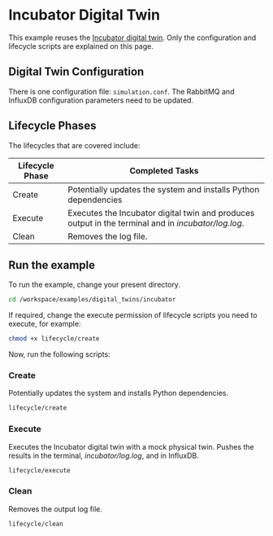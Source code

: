 # Incubator Digital Twin

This example reuses the [Incubator digital twin](../../common/digital_twins/incubator/README.md).
Only the configuration and lifecycle scripts are explained on this page.

## Digital Twin Configuration

There is one configuration file: `simulation.conf`.
The RabbitMQ and InfluxDB configuration parameters need to be updated.

## Lifecycle Phases

The lifecycles that are covered include:

| Lifecycle Phase    | Completed Tasks |
| --------- | ------- |
| Create    | Potentially updates the system and installs Python dependencies |
| Execute   | Executes the Incubator digital twin and produces output in the terminal and in _incubator/log.log_. |
| Clean     | Removes the log file. |

## Run the example

To run the example, change your present directory.

```bash
cd /workspace/examples/digital_twins/incubator
```

If required, change the execute permission of lifecycle scripts
you need to execute, for example:

```bash
chmod +x lifecycle/create
```

Now, run the following scripts:

### Create

Potentially updates the system and installs Python dependencies.

```bash
lifecycle/create
```

### Execute

Executes the Incubator digital twin with a mock physical twin. Pushes the results in the terminal, _incubator/log.log_, and in InfluxDB.

```bash
lifecycle/execute
```

### Clean

Removes the output log file.

```bash
lifecycle/clean
```
